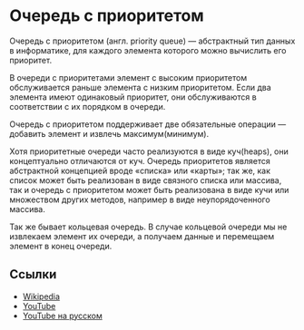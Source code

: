 # Очередь с приоритетом

Очередь с приоритетом (англ. priority queue) — абстрактный тип данных в информатике,
для каждого элемента которого можно вычислить его приоритет.

В очереди с приоритетами элемент с высоким приоритетом обслуживается раньше
элемента с низким приоритетом. Если два элемента имеют одинаковый приоритет, они
обслуживаются в соответствии с их порядком в очереди.

Очередь с приоритетом поддерживает две обязательные операции — добавить элемент и
извлечь максимум(минимум).

Хотя приоритетные очереди часто реализуются в виде куч(heaps), они
концептуально отличаются от куч. Очередь приоритетов является абстрактной
концепцией вроде «списка» или «карты»; так же, как список может быть реализован
в виде связного списка или массива, так и очередь с приоритетом может быть реализована
в виде кучи или множеством других методов, например в виде неупорядоченного массива.

Так же бывает кольцевая очередь. В случае кольцевой очереди мы не извлекаем элемент их очереди, а получаем данные и 
перемещаем элемент в конец очереди.

## Ссылки

- [Wikipedia](https://ru.wikipedia.org/wiki/%D0%9E%D1%87%D0%B5%D1%80%D0%B5%D0%B4%D1%8C_%D1%81_%D0%BF%D1%80%D0%B8%D0%BE%D1%80%D0%B8%D1%82%D0%B5%D1%82%D0%BE%D0%BC_(%D0%BF%D1%80%D0%BE%D0%B3%D1%80%D0%B0%D0%BC%D0%BC%D0%B8%D1%80%D0%BE%D0%B2%D0%B0%D0%BD%D0%B8%D0%B5))
- [YouTube](https://www.youtube.com/watch?v=y_2toG5-j_M)
- [YouTube на русском](https://www.youtube.com/watch?v=y_2toG5-j_M)

